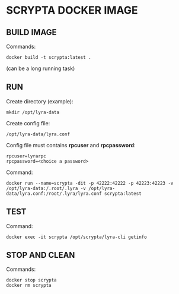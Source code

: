 # SCRYPTA DOCKER IMAGE

## BUILD IMAGE

Commands:

```
docker build -t scrypta:latest .
```

(can be a long running task)

## RUN

Create directory (example):

```
mkdir /opt/lyra-data
```

Create config file:

```
/opt/lyra-data/lyra.conf
```

Config file must contains **rpcuser** and **rpcpassword**:

```
rpcuser=lyrarpc
rpcpassword=<choice a password>	
```

Command:

```
docker run --name=scrypta -dit -p 42222:42222 -p 42223:42223 -v /opt/lyra-data:/.root/.lyra -v /opt/lyra-data/lyra.conf:/root/.lyra/lyra.conf scrypta:latest
```

## TEST

Command:

```
docker exec -it scrypta /opt/scrypta/lyra-cli getinfo
```

## STOP AND CLEAN

Commands:

```
docker stop scrypta
docker rm scrypta
```
